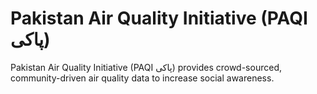 # Pakistan Air Quality Initiative (PAQI پاکی)
Pakistan Air Quality Initiative (PAQI پاکی) provides crowd-sourced, community-driven air quality data to increase social awareness.
